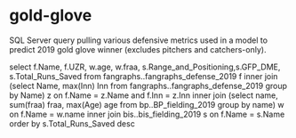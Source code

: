 # gold-glove
SQL Server query pulling various defensive metrics used in a model to predict 2019 gold glove winner (excludes pitchers and catchers-only).

select f.Name, f.UZR, w.age, w.fraa, s.Range_and_Positioning,s.GFP_DME, s.Total_Runs_Saved
from fangraphs..fangraphs_defense_2019 f
inner join 
(select Name, max(Inn) Inn
from fangraphs..fangraphs_defense_2019 group by Name) z on f.Name = z.Name and f.Inn = z.Inn
inner join 
(select name, sum(fraa) fraa, max(Age) age
from bp..BP_fielding_2019 group by name) w on f.Name = w.name 
inner join
bis..bis_fielding_2019 s on f.Name = s.Name
order by s.Total_Runs_Saved desc
